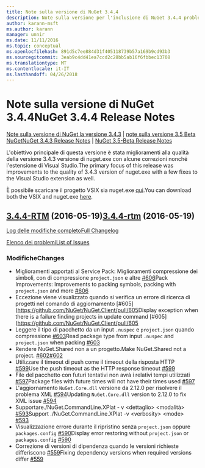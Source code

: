 ```yaml
---
title: Note sulla versione di NuGet 3.4.4
description: Note sulla versione per l'inclusione di NuGet 3.4.4 problemi noti, correzioni di bug, le funzionalità aggiunte e dcr.
author: karann-msft
ms.author: karann
manager: unnir
ms.date: 11/11/2016
ms.topic: conceptual
ms.openlocfilehash: 891d5c7ee884d31f405118739b57a169b9cd93b3
ms.sourcegitcommit: 3eab9c4dd41ea7ccd2c28bb5ab16f6fbbec13708
ms.translationtype: MT
ms.contentlocale: it-IT
ms.lasthandoff: 04/26/2018
---
```

# <a name="nuget-344-release-notes"></a><span data-ttu-id="fb8f8-103">Note sulla versione di NuGet 3.4.4</span><span class="sxs-lookup"><span data-stu-id="fb8f8-103">NuGet 3.4.4 Release Notes</span></span>

<span data-ttu-id="fb8f8-104">[Note sulla versione di NuGet la versione 3.4.3](../release-notes/nuget-3.4.3.md) | [note sulla versione 3.5 Beta NuGet](../release-notes/nuget-3.5-Beta.md)</span><span class="sxs-lookup"><span data-stu-id="fb8f8-104">[NuGet 3.4.3 Release Notes](../release-notes/nuget-3.4.3.md) | [NuGet 3.5-Beta Release Notes](../release-notes/nuget-3.5-Beta.md)</span></span>

<span data-ttu-id="fb8f8-105">L'obiettivo principale di questa versione è stata miglioramenti alla qualità della versione 3.4.3 versione di nuget.exe con alcune correzioni nonché l'estensione di Visual Studio.</span><span class="sxs-lookup"><span data-stu-id="fb8f8-105">The primary focus of this release was improvements to the quality of 3.4.3 version of nuget.exe with a few fixes to the Visual Studio extension as well.</span></span>

<span data-ttu-id="fb8f8-106">È possibile scaricare il progetto VSIX sia nuget.exe [qui](https://dist.nuget.org/index.html).</span><span class="sxs-lookup"><span data-stu-id="fb8f8-106">You can download both the VSIX and nuget.exe [here](https://dist.nuget.org/index.html).</span></span>

## <a name="344-rtmhttpsgithubcomnugetnugetclienttree344-rtm-2016-05-19"></a><span data-ttu-id="fb8f8-107">[3.4.4-RTM](https://github.com/NuGet/NuGet.Client/tree/3.4.4-rtm) (2016-05-19)</span><span class="sxs-lookup"><span data-stu-id="fb8f8-107">[3.4.4-rtm](https://github.com/NuGet/NuGet.Client/tree/3.4.4-rtm) (2016-05-19)</span></span>

[<span data-ttu-id="fb8f8-108">Log delle modifiche completo</span><span class="sxs-lookup"><span data-stu-id="fb8f8-108">Full Changelog</span></span>](https://github.com/NuGet/NuGet.Client/compare/3.5.0-beta-final...3.4.4-rtm)

[<span data-ttu-id="fb8f8-109">Elenco dei problemi</span><span class="sxs-lookup"><span data-stu-id="fb8f8-109">List of Issues</span></span>](https://github.com/NuGet/Home/issues?q=is%3Aissue+milestone%3A3.4.4+is%3Aclosed)

### <a name="changes"></a><span data-ttu-id="fb8f8-110">Modifiche</span><span class="sxs-lookup"><span data-stu-id="fb8f8-110">Changes</span></span>

- <span data-ttu-id="fb8f8-111">Miglioramenti apportati al Service Pack: Miglioramenti compressione dei simboli, con di compressione `project.json` e altre [ \#606](https://github.com/NuGet/NuGet.Client/pull/606)</span><span class="sxs-lookup"><span data-stu-id="fb8f8-111">Pack Improvements: Improvements to packing symbols, packing with `project.json` and more [\#606](https://github.com/NuGet/NuGet.Client/pull/606)</span></span>
- <span data-ttu-id="fb8f8-112">Eccezione viene visualizzato quando si verifica un errore di ricerca di progetti nel comando di aggiornamento [\#605] (https://github.com/NuGet/NuGet.Client/pull/605</span><span class="sxs-lookup"><span data-stu-id="fb8f8-112">Display exception when there is a failure finding projects in update command [\#605](https://github.com/NuGet/NuGet.Client/pull/605</span></span>
- <span data-ttu-id="fb8f8-113">Leggere il tipo di pacchetto da un input `.nuspec` e `project.json` quando compressione [ \#603](https://github.com/NuGet/NuGet.Client/pull/603)</span><span class="sxs-lookup"><span data-stu-id="fb8f8-113">Read package type from input `.nuspec` and `project.json` when packing [\#603](https://github.com/NuGet/NuGet.Client/pull/603)</span></span>
- <span data-ttu-id="fb8f8-114">Rendere NuGet.Shared non a un progetto.</span><span class="sxs-lookup"><span data-stu-id="fb8f8-114">Make NuGet.Shared not a project.</span></span> [<span data-ttu-id="fb8f8-115">\#602</span><span class="sxs-lookup"><span data-stu-id="fb8f8-115">\#602</span></span>](https://github.com/NuGet/NuGet.Client/pull/602)
- <span data-ttu-id="fb8f8-116">Utilizzare il timeout di push come il timeout della risposta HTTP [ \#599](https://github.com/NuGet/NuGet.Client/pull/599)</span><span class="sxs-lookup"><span data-stu-id="fb8f8-116">Use the push timeout as the HTTP response timeout [\#599](https://github.com/NuGet/NuGet.Client/pull/599)</span></span>
- <span data-ttu-id="fb8f8-117">File del pacchetto con futuri tentativi non avrà i relativi tempi utilizzati [ \#597](https://github.com/NuGet/NuGet.Client/pull/597)</span><span class="sxs-lookup"><span data-stu-id="fb8f8-117">Package files with future times will not have their times used [\#597](https://github.com/NuGet/NuGet.Client/pull/597)</span></span>
- <span data-ttu-id="fb8f8-118">L'aggiornamento `NuGet.Core.dll` versione da 2.12.0 per risolvere il problema XML [ \#594](https://github.com/NuGet/NuGet.Client/pull/594)</span><span class="sxs-lookup"><span data-stu-id="fb8f8-118">Updating `NuGet.Core.dll` version to 2.12.0 to fix XML issue [\#594](https://github.com/NuGet/NuGet.Client/pull/594)</span></span>
- <span data-ttu-id="fb8f8-119">Supportare./NuGet.CommandLine.XPlat - v \<dettaglio\> \<modalità\> [ \#593](https://github.com/NuGet/NuGet.Client/pull/593)</span><span class="sxs-lookup"><span data-stu-id="fb8f8-119">Support ./NuGet.CommandLine.XPlat -v \<verbosity\> \<mode\> [\#593](https://github.com/NuGet/NuGet.Client/pull/593)</span></span>
- <span data-ttu-id="fb8f8-120">Visualizzazione errore durante il ripristino senza `project.json` oppure `packages.config` [ \#590](https://github.com/NuGet/NuGet.Client/pull/590)</span><span class="sxs-lookup"><span data-stu-id="fb8f8-120">Display error restoring without `project.json` or `packages.config` [\#590](https://github.com/NuGet/NuGet.Client/pull/590)</span></span>
- <span data-ttu-id="fb8f8-121">Correzione di versioni di dipendenza quando le versioni richieste differiscono [ \#559](https://github.com/NuGet/NuGet.Client/pull/559)</span><span class="sxs-lookup"><span data-stu-id="fb8f8-121">Fixing dependency versions when required versions differ [\#559](https://github.com/NuGet/NuGet.Client/pull/559)</span></span>